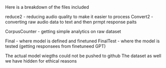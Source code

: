 Here is a breakdown of the files included

reduce2 - reducing audio quality to make it easier to process
Convert2 - converting raw audio data to text and then prmpt response paits

CorpusCounter - getting simple analytics on raw dataset 


Final - where model is defined and finetuned
FinalTest - where the model is tested (getting responsees from finetuneed GPT)

The actual model wiegths could not be pushed to github
The dataset as well we have hidden for ethical reasons
